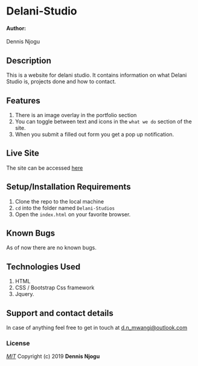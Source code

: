 # Delani-Studio
#### Author: 
Dennis Njogu
## Description
This is a website for delani studio. It contains information on what Delani Studio is, projects done and how to contact.
## Features
1. There is an image overlay in the portfolio section
2. You can toggle between text and icons in the `what we do` section of the site.
3. When you submit a filled out form you get a pop up notification.
## Live Site
The site can be accessed [here](https://dcolonel6.github.io/Delani-Studio/)
## Setup/Installation Requirements
1. Clone the repo to the local machine
2. `cd` into the folder named `Delani-Studios`
3. Open the `index.html` on your favorite browser.
## Known Bugs
As of now there are no known bugs.
## Technologies Used
1. HTML 
2. CSS / Bootstrap Css framework
3. Jquery.
## Support and contact details
In case of anything feel free to get in touch at d.n_mwangi@outlook.com
### License
[*MIT*](https://github.com/Dcolonel6/Delani-Studio/blob/master/LICENSE)
Copyright (c) 2019 **Dennis Njogu** 